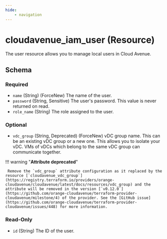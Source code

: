 ```yaml
---
hide: 
    - navigation
--- 
```


# cloudavenue_iam_user (Resource)

The user resource allows you to manage local users in Cloud Avenue.

## Schema

### Required

- `name` (String) (ForceNew) The name of the user.
- `password` (String, Sensitive) The user's password. This value is never returned on read.
- `role_name` (String) The role assigned to the user.

### Optional

- `vdc_group` (String, Deprecated) (ForceNew) vDC group name. This can be an existing vDC group or a new one. This allows you to isolate your vDC.
VMs of vDCs which belong to the same vDC group can communicate together.

!!! warning "**Attribute deprecated**"

     Remove the `vdc_group` attribute configuration as it replaced by the resource [`cloudavenue_vdc_group`](https://registry.terraform.io/providers/orange-cloudavenue/cloudavenue/latest/docs/resources/vdc_group) and the attribute will be removed in the version [`v0.12.0`](https://github.com/orange-cloudavenue/terraform-provider-cloudavenue/milestone/4) of the provider. See the [GitHub issue](https://github.com/orange-cloudavenue/terraform-provider-cloudavenue/issues/448) for more information.

### Read-Only

- `id` (String) The ID of the user.
